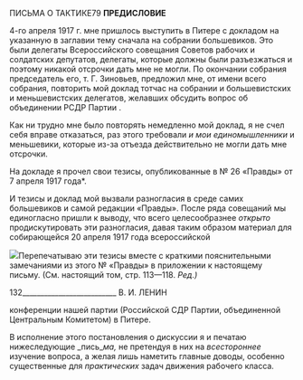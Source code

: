 ПИСЬМА О ТАКТИКЕ79 **ПРЕДИСЛОВИЕ**

4-го апреля 1917 г. мне пришлось выступить в Питере с докладом на указанную в за­главии тему сначала на собрании большевиков. Это были делегаты Всероссийского со­вещания Советов рабочих и солдатских депутатов, делегаты, которые должны были разъезжаться и поэтому никакой отсрочки дать мне не могли. По окончании собрания председатель его, т. Г. Зиновьев, предложил мне, от имени всего собрания, повторить мой доклад тотчас на собрании и большевистских и меньшевистских делегатов, же­лавших обсудить вопрос об объединении РСДР Партии .

Как ни трудно мне было повторять немедленно мой доклад, я не счел себя вправе отказаться, раз этого требовали _и мои единомышленники_ и меньшевики, которые из-за отъезда действительно не могли дать мне отсрочки.

На докладе я прочел свои тезисы, опубликованные в № 26 «Правды» от 7 апреля 1917 года*.

И тезисы и доклад мой вызвали разногласия в среде самих большевиков и самой ре­дакции «Правды». После ряда совещаний мы единогласно пришли к выводу, что всего целесообразнее _открыто_ продискутировать эти разногласия, давая таким образом ма­териал для собирающейся 20 апреля 1917 года всероссийской

![](file:///C:/Users/bot32/AppData/Local/Temp/msohtmlclip1/01/clip_image001.png)Перепечатываю эти тезисы вместе с краткими пояснительными замечаниями из этого № «Правды» в приложении к настоящему письму. (См. настоящий том, стр. 113—118. _Ред.)_

  

132__________________________ В. И. ЛЕНИН

конференции нашей партии (Российской СДР Партии, объединенной Центральным Комитетом) в Питере.

В исполнение этого постановления о дискуссии я и печатаю нижеследующие _пись­__ма,_ не претендуя в них на _всестороннее_ изучение вопроса, а желая лишь наметить главные доводы, особенно существенные для _практических_ задач движения рабочего класса.